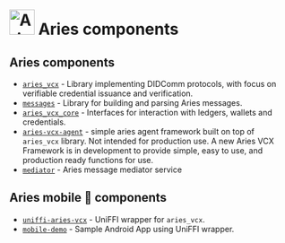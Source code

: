# <img alt="Aries logo" src="docs/aries-logo.png" width="45px" /> Aries components

## Aries components

- [`aries_vcx`](aries_vcx) - Library implementing DIDComm protocols, with focus on verifiable credential issuance and verification.
- [`messages`](messages) - Library for building and parsing Aries messages.
- [`aries_vcx_core`](aries_vcx_core) - Interfaces for interaction with ledgers, wallets and credentials.
- [`aries-vcx-agent`](agents/rust/aries-vcx-agent) - simple aries agent framework built on top of `aries_vcx` library. Not intended for production use. A new Aries VCX Framework is in development to provide simple, easy to use, and production ready functions for use.
- [`mediator`](agents/rust/mediator) - Aries message mediator service

## Aries mobile 📱 components

- [`uniffi-aries-vcx`](wrappers/uniffi-aries-vcx) - UniFFI wrapper for `aries_vcx`.
- [`mobile-demo`](agents/mobile_demo/) - Sample Android App using UniFFI wrapper.
